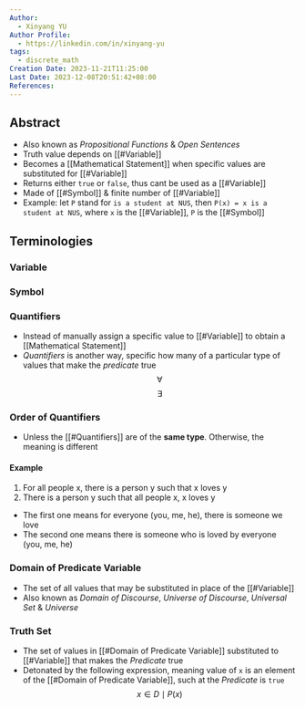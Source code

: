 ```yaml
---
Author:
  - Xinyang YU
Author Profile:
  - https://linkedin.com/in/xinyang-yu
tags:
  - discrete_math
Creation Date: 2023-11-21T11:25:00
Last Date: 2023-12-08T20:51:42+08:00
References: 
---
```

## Abstract
- Also known as *Propositional Functions* & *Open Sentences*
- Truth value depends on [[#Variable]]
- Becomes a [[Mathematical Statement]] when specific values are substituted for [[#Variable]]
- Returns either `true` or `false`, thus cant be used as a [[#Variable]]
- Made of [[#Symbol]] & finite number of [[#Variable]]
- Example: let `P` stand for `is a student at NUS`, then `P(x) = x is a student at NUS`, where `x` is the [[#Variable]], `P` is the [[#Symbol]]



## Terminologies 
### Variable

### Symbol
### Quantifiers
- Instead of manually assign a specific value to [[#Variable]] to obtain a [[Mathematical Statement]]
- *Quantifiers* is another way, specific how many of a particular type of values that make the *predicate* true
$$
\forall
$$
$$
\exists
$$
### Order of Quantifiers
- Unless the [[#Quantifiers]] are of the **same type**. Otherwise, the meaning is different
#### Example
1. For all people x, there is a person y such that x loves y
2. There is a person y such that all people x, x loves y
- The first one means for everyone (you, me, he), there is someone we love
- The second one means there is someone who is loved by everyone (you, me, he)
 
### Domain of Predicate Variable
- The set of all values that may be substituted in place of the [[#Variable]]
- Also known as *Domain of Discourse*, *Universe of Discourse*, *Universal Set* & *Universe*
### Truth Set
- The set of values in [[#Domain of Predicate Variable]] substituted to [[#Variable]] that makes the *Predicate* true
- Detonated by the following expression, meaning value of `x` is an element of the [[#Domain of Predicate Variable]], such at the *Predicate* is `true`
$$
{x \in D \mid P(x)}
$$
